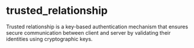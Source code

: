 # trusted_relationship

Trusted relationship is a key-based authentication mechanism that ensures secure communication between client and server by validating their identities using cryptographic keys.

